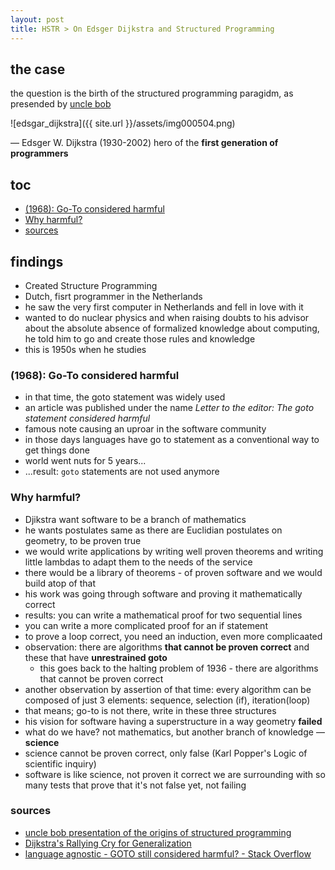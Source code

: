 ```yaml
---
layout: post
title: HSTR > On Edsger Dijkstra and Structured Programming
---
```

## the case	
the question is the birth of the structured programming paragidm, as presended by [uncle bob](https://youtu.be/SVRiktFlWxI?t=7561)

![edsgar_dijkstra]({{ site.url }}/assets/img000504.png)

— Edsger W. Dijkstra (1930-2002) hero of the **first generation of programmers** 

## toc
<!-- TOC -->

- [(1968): Go-To considered harmful](#1968-go-to-considered-harmful)
- [Why harmful?](#why-harmful)
- [sources](#sources)

<!-- /TOC -->

## findings
* Created Structure Programming
* Dutch, fisrt programmer in the Netherlands
* he saw the very first computer in Netherlands and fell in love with it
* wanted to do nuclear physics and when raising doubts to his advisor about the absolute absence of formalized knowledge about computing, he told him to go and create those rules and knowledge
* this is 1950s when he studies

### (1968): Go-To considered harmful
* in that time, the goto statement was widely used
* an article was published under the name _Letter to the editor: The goto statement considered harmful_
* famous note causing an uproar in the software community
* in those days languages have go to statement as a conventional way to get things done
* world went nuts for 5 years...
* ...result: `goto` statements are not used anymore

### Why harmful?
* Djikstra want software to be a branch of mathematics
* he wants postulates same as there are Euclidian postulates on geometry, to be proven true
* we would write applications by writing well proven theorems and writing little lambdas to adapt them to the needs of the service
* there would be a library of theorems - of proven software and we would build atop of that
* his work was going through software and proving it mathematically correct
* results: you can write a mathematical proof for two sequential lines
* you can write a more complicated proof for an if statement
* to prove a loop correct, you need an induction, even more complicaated
* observation: there are algorithms **that cannot be proven correct** and these that have **unrestrained goto**
    * this goes back to the halting problem of 1936 - there are algorithms that cannot be proven correct
* another observation by assertion of that time: every algorithm can be composed of just 3 elements: sequence, selection (if), iteration(loop)
* that means; go-to is not there, write in these three structures
* his vision for software having a superstructure in a way geometry **failed**
* what do we have? not mathematics, but another branch of knowledge — **science**
* science cannot be proven correct, only false (Karl Popper's Logic of scientific inquiry)
* software is like science, not proven it correct we are surrounding with so many tests that prove that it's not false yet, not failing

### sources
* [uncle bob presentation of the origins of structured programming](https://youtu.be/SVRiktFlWxI?t=7561)
* [Dijkstra's Rallying Cry for Generalization](https://www.dijkstrascry.com/)
* [language agnostic - GOTO still considered harmful? - Stack Overflow](https://stackoverflow.com/questions/46586/goto-still-considered-harmful)